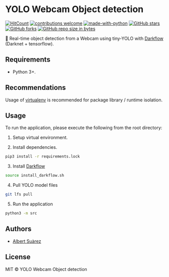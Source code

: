 # YOLO Webcam Object detection

[![HitCount](http://hits.dwyl.io/AlbertSuarez/yolo-webcam-object-detection.svg)](http://hits.dwyl.io/AlbertSuarez/yolo-webcam-object-detection)
[![contributions welcome](https://img.shields.io/badge/contributions-welcome-brightgreen.svg?style=flat)](https://github.com/AlbertSuarez/yolo-webcam-object-detection)
[![made-with-python](https://img.shields.io/badge/Made%20with-Python-1f425f.svg)](https://www.python.org/)
[![GitHub stars](https://img.shields.io/github/stars/AlbertSuarez/yolo-webcam-object-detection.svg)](https://GitHub.com/AlbertSuarez/yolo-webcam-object-detection/stargazers/)
[![GitHub forks](https://img.shields.io/github/forks/AlbertSuarez/yolo-webcam-object-detection.svg)](https://GitHub.com/AlbertSuarez/yolo-webcam-object-detection/network/)
[![GitHub repo size in bytes](https://img.shields.io/github/repo-size/AlbertSuarez/yolo-webcam-object-detection.svg)](https://github.com/AlbertSuarez/yolo-webcam-object-detection)

🎥 Real-time object detection from a Webcam using tiny-YOLO with [Darkflow](https://github.com/thtrieu/darkflow) (Darknet + tensorflow).

## Requirements

- Python 3+.

## Recommendations

Usage of [virtualenv](https://realpython.com/blog/python/python-virtual-environments-a-primer/) is recommended for package library / runtime isolation.

## Usage

To run the application, please execute the following from the root directory:

1. Setup virtual environment.

2. Install dependencies.

  ```bash
  pip3 install -r requirements.lock
  ```

3. Install [Darkflow](https://towardsdatascience.com/yolov2-object-detection-using-darkflow-83db6aa5cf5f)

  ```bash
  source install_darkflow.sh
  ```

4. Pull YOLO model files

  ```bash
  git lfs pull
  ```

5. Run the application

  ```bash
  python3 -m src
  ```

## Authors

- [Albert Suàrez](https://github.com/AlbertSuarez)

## License

MIT © YOLO Webcam Object detection
